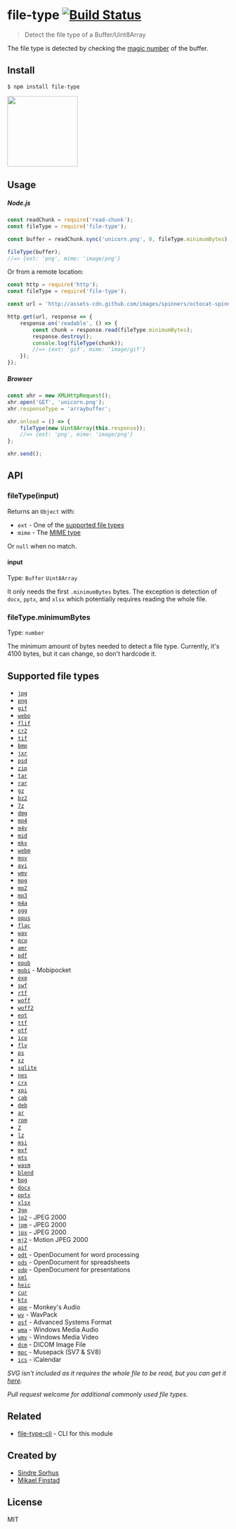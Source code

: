 # file-type [![Build Status](https://travis-ci.org/sindresorhus/file-type.svg?branch=master)](https://travis-ci.org/sindresorhus/file-type)

> Detect the file type of a Buffer/Uint8Array

The file type is detected by checking the [magic number](http://en.wikipedia.org/wiki/Magic_number_(programming)#Magic_numbers_in_files) of the buffer.


## Install

```
$ npm install file-type
```

<a href="https://www.patreon.com/sindresorhus">
	<img src="https://c5.patreon.com/external/logo/become_a_patron_button@2x.png" width="160">
</a>


## Usage

##### Node.js

```js
const readChunk = require('read-chunk');
const fileType = require('file-type');

const buffer = readChunk.sync('unicorn.png', 0, fileType.minimumBytes);

fileType(buffer);
//=> {ext: 'png', mime: 'image/png'}
```

Or from a remote location:

```js
const http = require('http');
const fileType = require('file-type');

const url = 'http://assets-cdn.github.com/images/spinners/octocat-spinner-32.gif';

http.get(url, response => {
	response.on('readable', () => {
		const chunk = response.read(fileType.minimumBytes);
		response.destroy();
		console.log(fileType(chunk));
		//=> {ext: 'gif', mime: 'image/gif'}
	});
});
```

##### Browser

```js
const xhr = new XMLHttpRequest();
xhr.open('GET', 'unicorn.png');
xhr.responseType = 'arraybuffer';

xhr.onload = () => {
	fileType(new Uint8Array(this.response));
	//=> {ext: 'png', mime: 'image/png'}
};

xhr.send();
```


## API

### fileType(input)

Returns an `Object` with:

- `ext` - One of the [supported file types](#supported-file-types)
- `mime` - The [MIME type](http://en.wikipedia.org/wiki/Internet_media_type)

Or `null` when no match.

#### input

Type: `Buffer` `Uint8Array`

It only needs the first `.minimumBytes` bytes. The exception is detection of `docx`, `pptx`, and `xlsx` which potentially requires reading the whole file.

### fileType.minimumBytes

Type: `number`

The minimum amount of bytes needed to detect a file type. Currently, it's 4100 bytes, but it can change, so don't hardcode it.


## Supported file types

- [`jpg`](https://en.wikipedia.org/wiki/JPEG)
- [`png`](https://en.wikipedia.org/wiki/Portable_Network_Graphics)
- [`gif`](https://en.wikipedia.org/wiki/GIF)
- [`webp`](https://en.wikipedia.org/wiki/WebP)
- [`flif`](https://en.wikipedia.org/wiki/Free_Lossless_Image_Format)
- [`cr2`](http://fileinfo.com/extension/cr2)
- [`tif`](https://en.wikipedia.org/wiki/Tagged_Image_File_Format)
- [`bmp`](https://en.wikipedia.org/wiki/BMP_file_format)
- [`jxr`](https://en.wikipedia.org/wiki/JPEG_XR)
- [`psd`](https://en.wikipedia.org/wiki/Adobe_Photoshop#File_format)
- [`zip`](https://en.wikipedia.org/wiki/Zip_(file_format))
- [`tar`](https://en.wikipedia.org/wiki/Tar_(computing)#File_format)
- [`rar`](https://en.wikipedia.org/wiki/RAR_(file_format))
- [`gz`](https://en.wikipedia.org/wiki/Gzip)
- [`bz2`](https://en.wikipedia.org/wiki/Bzip2)
- [`7z`](https://en.wikipedia.org/wiki/7z)
- [`dmg`](https://en.wikipedia.org/wiki/Apple_Disk_Image)
- [`mp4`](https://en.wikipedia.org/wiki/MPEG-4_Part_14#Filename_extensions)
- [`m4v`](https://en.wikipedia.org/wiki/M4V)
- [`mid`](https://en.wikipedia.org/wiki/MIDI)
- [`mkv`](https://en.wikipedia.org/wiki/Matroska)
- [`webm`](https://en.wikipedia.org/wiki/WebM)
- [`mov`](https://en.wikipedia.org/wiki/QuickTime_File_Format)
- [`avi`](https://en.wikipedia.org/wiki/Audio_Video_Interleave)
- [`wmv`](https://en.wikipedia.org/wiki/Windows_Media_Video)
- [`mpg`](https://en.wikipedia.org/wiki/MPEG-1)
- [`mp2`](https://en.wikipedia.org/wiki/MPEG-1_Audio_Layer_II)
- [`mp3`](https://en.wikipedia.org/wiki/MP3)
- [`m4a`](https://en.wikipedia.org/wiki/MPEG-4_Part_14#.MP4_versus_.M4A)
- [`ogg`](https://en.wikipedia.org/wiki/Ogg)
- [`opus`](https://en.wikipedia.org/wiki/Opus_(audio_format))
- [`flac`](https://en.wikipedia.org/wiki/FLAC)
- [`wav`](https://en.wikipedia.org/wiki/WAV)
- [`qcp`](https://en.wikipedia.org/wiki/QCP)
- [`amr`](https://en.wikipedia.org/wiki/Adaptive_Multi-Rate_audio_codec)
- [`pdf`](https://en.wikipedia.org/wiki/Portable_Document_Format)
- [`epub`](https://en.wikipedia.org/wiki/EPUB)
- [`mobi`](https://en.wikipedia.org/wiki/Mobipocket) - Mobipocket
- [`exe`](https://en.wikipedia.org/wiki/.exe)
- [`swf`](https://en.wikipedia.org/wiki/SWF)
- [`rtf`](https://en.wikipedia.org/wiki/Rich_Text_Format)
- [`woff`](https://en.wikipedia.org/wiki/Web_Open_Font_Format)
- [`woff2`](https://en.wikipedia.org/wiki/Web_Open_Font_Format)
- [`eot`](https://en.wikipedia.org/wiki/Embedded_OpenType)
- [`ttf`](https://en.wikipedia.org/wiki/TrueType)
- [`otf`](https://en.wikipedia.org/wiki/OpenType)
- [`ico`](https://en.wikipedia.org/wiki/ICO_(file_format))
- [`flv`](https://en.wikipedia.org/wiki/Flash_Video)
- [`ps`](https://en.wikipedia.org/wiki/Postscript)
- [`xz`](https://en.wikipedia.org/wiki/Xz)
- [`sqlite`](https://www.sqlite.org/fileformat2.html)
- [`nes`](http://fileinfo.com/extension/nes)
- [`crx`](https://developer.chrome.com/extensions/crx)
- [`xpi`](https://en.wikipedia.org/wiki/XPInstall)
- [`cab`](https://en.wikipedia.org/wiki/Cabinet_(file_format))
- [`deb`](https://en.wikipedia.org/wiki/Deb_(file_format))
- [`ar`](https://en.wikipedia.org/wiki/Ar_(Unix))
- [`rpm`](http://fileinfo.com/extension/rpm)
- [`Z`](http://fileinfo.com/extension/z)
- [`lz`](https://en.wikipedia.org/wiki/Lzip)
- [`msi`](https://en.wikipedia.org/wiki/Windows_Installer)
- [`mxf`](https://en.wikipedia.org/wiki/Material_Exchange_Format)
- [`mts`](https://en.wikipedia.org/wiki/.m2ts)
- [`wasm`](https://en.wikipedia.org/wiki/WebAssembly)
- [`blend`](https://wiki.blender.org/index.php/Dev:Source/Architecture/File_Format)
- [`bpg`](https://bellard.org/bpg/)
- [`docx`](https://en.wikipedia.org/wiki/Office_Open_XML)
- [`pptx`](https://en.wikipedia.org/wiki/Office_Open_XML)
- [`xlsx`](https://en.wikipedia.org/wiki/Office_Open_XML)
- [`3gp`](https://en.wikipedia.org/wiki/3GP_and_3G2)
- [`jp2`](https://en.wikipedia.org/wiki/JPEG_2000) - JPEG 2000
- [`jpm`](https://en.wikipedia.org/wiki/JPEG_2000) - JPEG 2000
- [`jpx`](https://en.wikipedia.org/wiki/JPEG_2000) - JPEG 2000
- [`mj2`](https://en.wikipedia.org/wiki/Motion_JPEG_2000) - Motion JPEG 2000
- [`aif`](https://en.wikipedia.org/wiki/Audio_Interchange_File_Format)
- [`odt`](https://en.wikipedia.org/wiki/OpenDocument) - OpenDocument for word processing
- [`ods`](https://en.wikipedia.org/wiki/OpenDocument) - OpenDocument for spreadsheets
- [`odp`](https://en.wikipedia.org/wiki/OpenDocument) - OpenDocument for presentations
- [`xml`](https://en.wikipedia.org/wiki/XML)
- [`heic`](http://nokiatech.github.io/heif/technical.html)
- [`cur`](https://en.wikipedia.org/wiki/ICO_(file_format))
- [`ktx`](https://www.khronos.org/opengles/sdk/tools/KTX/file_format_spec/)
- [`ape`](https://en.wikipedia.org/wiki/Monkey%27s_Audio) - Monkey's Audio
- [`wv`](https://en.wikipedia.org/wiki/WavPack) - WavPack
- [`asf`](https://en.wikipedia.org/wiki/Advanced_Systems_Format) - Advanced Systems Format
- [`wma`](https://en.wikipedia.org/wiki/Windows_Media_Audio) - Windows Media Audio
- [`wmv`](https://en.wikipedia.org/wiki/Windows_Media_Video) - Windows Media Video
- [`dcm`](https://en.wikipedia.org/wiki/DICOM#Data_format) - DICOM Image File
- [`mpc`](https://en.wikipedia.org/wiki/Musepack) - Musepack (SV7 & SV8)
- [`ics`](https://en.wikipedia.org/wiki/ICalendar#Data_format) - iCalendar

*SVG isn't included as it requires the whole file to be read, but you can get it [here](https://github.com/sindresorhus/is-svg).*

*Pull request welcome for additional commonly used file types.*


## Related

- [file-type-cli](https://github.com/sindresorhus/file-type-cli) - CLI for this module


## Created by

- [Sindre Sorhus](https://github.com/sindresorhus)
- [Mikael Finstad](https://github.com/mifi)


## License

MIT
